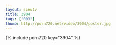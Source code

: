 ```yaml
--- 
layout: sieutv
title: 3904
tags: ["003"]
thumb: http://porn720.net/video/3904/poster.jpg
---
```

{% include porn720 key="3904" %} 
